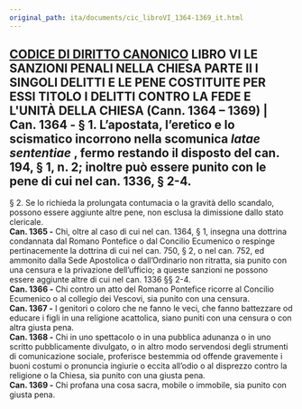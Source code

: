```yaml
---
original_path: ita/documents/cic_libroVI_1364-1369_it.html
---
```


**[CODICE DI DIRITTO CANONICO](../../cic_index_it.html)** LIBRO VI **LE SANZIONI PENALI NELLA CHIESA** PARTE II I SINGOLI DELITTI E LE PENE COSTITUITE PER ESSI TITOLO I **DELITTI CONTRO LA FEDE E L'UNITÀ DELLA CHIESA** (**Cann. 1364 – 1369)** |  **Can. 1364 -** § 1. L’apostata, l’eretico e lo scismatico incorrono nella scomunica _latae sententiae_ , fermo restando il disposto del can. 194, § 1, n. 2; inoltre può essere punito con le pene di cui nel can. 1336, § 2-4.  
---  
§ 2. Se lo richieda la prolungata contumacia o la gravità dello scandalo, possono essere aggiunte altre pene, non esclusa la dimissione dallo stato clericale.  
**Can. 1365 -** Chi, oltre al caso di cui nel can. 1364, § 1, insegna una dottrina condannata dal Romano Pontefice o dal Concilio Ecumenico o respinge pertinacemente la dottrina di cui nel can. 750, § 2, o nel can. 752, ed ammonito dalla Sede Apostolica o dall’Ordinario non ritratta, sia punito con una censura e la privazione dell’ufficio; a queste sanzioni ne possono essere aggiunte altre di cui nel can. 1336 §§ 2-4.  
**Can. 1366 -** Chi contro un atto del Romano Pontefice ricorre al Concilio Ecumenico o al collegio dei Vescovi, sia punito con una censura.  
**Can. 1367 -** I genitori o coloro che ne fanno le veci, che fanno battezzare od educare i figli in una religione acattolica, siano puniti con una censura o con altra giusta pena.  
**Can. 1368 -** Chi in uno spettacolo o in una pubblica adunanza o in uno scritto pubblicamente divulgato, o in altro modo servendosi degli strumenti di comunicazione sociale, proferisce bestemmia od offende gravemente i buoni costumi o pronuncia ingiurie o eccita all’odio o al disprezzo contro la religione o la Chiesa, sia punito con una giusta pena.  
**Can. 1369 -** Chi profana una cosa sacra, mobile o immobile, sia punito con giusta pena.